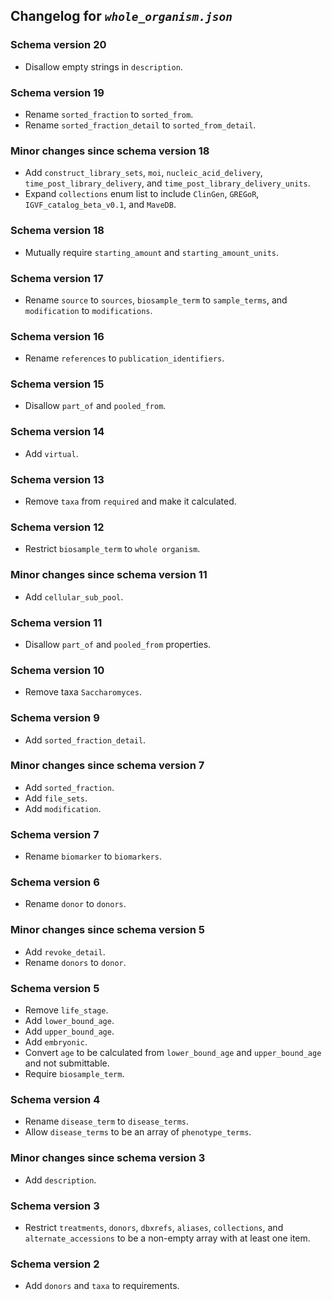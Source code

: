 ## Changelog for *`whole_organism.json`*

### Schema version 20

* Disallow empty strings in `description`.

### Schema version 19

* Rename `sorted_fraction` to `sorted_from`.
* Rename `sorted_fraction_detail` to `sorted_from_detail`.

### Minor changes since schema version 18

* Add `construct_library_sets`, `moi`, `nucleic_acid_delivery`, `time_post_library_delivery`, and `time_post_library_delivery_units`.
* Expand `collections` enum list to include `ClinGen`, `GREGoR`, `IGVF_catalog_beta_v0.1`, and `MaveDB`.

### Schema version 18

* Mutually require `starting_amount` and `starting_amount_units`.

### Schema version 17

* Rename `source` to `sources`, `biosample_term` to `sample_terms`, and `modification` to `modifications`.

### Schema version 16

* Rename `references` to `publication_identifiers`.

### Schema version 15

* Disallow `part_of` and `pooled_from`.

### Schema version 14

* Add `virtual`.

### Schema version 13

* Remove `taxa` from `required` and make it calculated.

### Schema version 12

* Restrict `biosample_term` to `whole organism`.

### Minor changes since schema version 11

* Add `cellular_sub_pool`.

### Schema version 11

* Disallow `part_of` and `pooled_from` properties.

### Schema version 10

* Remove taxa `Saccharomyces`.

### Schema version 9

* Add `sorted_fraction_detail`.

### Minor changes since schema version 7

* Add `sorted_fraction`.
* Add `file_sets`.
* Add `modification`.

### Schema version 7

* Rename `biomarker` to `biomarkers`.

### Schema version 6

* Rename `donor` to `donors`.

### Minor changes since schema version 5
* Add `revoke_detail`.
* Rename `donors` to `donor`.

### Schema version 5

* Remove `life_stage`.
* Add `lower_bound_age`.
* Add `upper_bound_age`.
* Add `embryonic`.
* Convert `age` to be calculated from `lower_bound_age` and `upper_bound_age` and not submittable.
* Require `biosample_term`.

### Schema version 4

* Rename `disease_term` to `disease_terms`.
* Allow `disease_terms` to be an array of `phenotype_terms`.

### Minor changes since schema version 3

* Add `description`.

### Schema version 3

* Restrict `treatments`, `donors`, `dbxrefs`, `aliases`, `collections`, and `alternate_accessions` to be a non-empty array with at least one item.

### Schema version 2

* Add `donors` and `taxa` to requirements.
